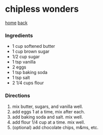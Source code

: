 # chipless wonders
[home](index.md)   [back](desserts.md)

### Ingredients
- 1 cup softened butter
- 1 cup brown sugar
- 1/2 cup sugar
- 1 tsp vanilla
- 2 eggs
- 1 tsp baking soda
- 1 tsp salt
- 2 1/4 cups flour

### Directions
1. mix butter, sugars, and vanilla well.
2. add eggs 1 at a time, mix after each.
3. add baking soda and salt. mix well.
4. add flour 1/4 cup at a time. mix well.
5. (optional) add chocolate chips, m&ms, etc.
